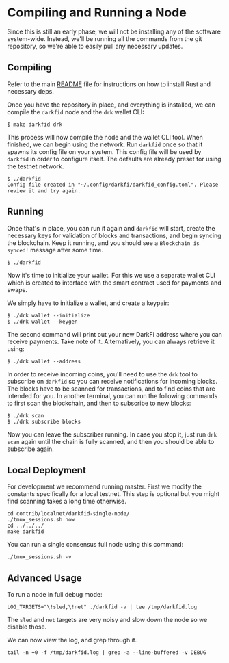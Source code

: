 Compiling and Running a Node
=========================

Since this is still an early phase, we will not be installing any of
the software system-wide. Instead, we'll be running all the commands
from the git repository, so we're able to easily pull any necessary
updates.


## Compiling

Refer to the main
[README](https://github.com/darkrenaissance/darkfi/blob/master/README.md)
file for instructions on how to install Rust and necessary deps.

Once you have the repository in place, and everything is installed, we
can compile the `darkfid` node and the `drk` wallet CLI:

```
$ make darkfid drk
```

This process will now compile the node and the wallet CLI tool.
When finished, we can begin using the network. Run `darkfid` once so
that it spawns its config file on your system. This config file will
be used by `darkfid` in order to configure itself. The defaults are
already preset for using the testnet network.

```
$ ./darkfid
Config file created in "~/.config/darkfi/darkfid_config.toml". Please review it and try again.
```


## Running

Once that's in place, you can run it again and `darkfid` will start,
create the necessary keys for validation of blocks and transactions, and
begin syncing the blockchain. Keep it running, and you should see a
`Blockchain is synced!` message after some time.

```
$ ./darkfid
```

Now it's time to initialize your wallet. For this we use a separate
wallet CLI which is created to interface with the smart contract used
for payments and swaps.

We simply have to initialize a wallet, and create a keypair:

```
$ ./drk wallet --initialize
$ ./drk wallet --keygen
```

The second command will print out your new DarkFi address where you
can receive payments. Take note of it. Alternatively, you can always
retrieve it using:

```
$ ./drk wallet --address
```

In order to receive incoming coins, you'll need to use the `drk`
tool to subscribe on `darkfid` so you can receive notifications for
incoming blocks. The blocks have to be scanned for transactions,
and to find coins that are intended for you. In another terminal,
you can run the following commands to first scan the blockchain,
and then to subscribe to new blocks:

```
$ ./drk scan
$ ./drk subscribe blocks
```

Now you can leave the subscriber running. In case you stop it, just
run `drk scan` again until the chain is fully scanned, and then you
should be able to subscribe again.

## Local Deployment

For development we recommend running master.
First we modify the constants specifically for a local testnet.
This step is optional but you might find scanning takes a long time
otherwise.

```
cd contrib/localnet/darkfid-single-node/
./tmux_sessions.sh now
cd ../../../
make darkfid
```

You can run a single consensus full node using this command:

```
./tmux_sessions.sh -v
```

## Advanced Usage

To run a node in full debug mode:

```
LOG_TARGETS="\!sled,\!net" ./darkfid -v | tee /tmp/darkfid.log
```

The `sled` and `net` targets are very noisy and slow down the node so
we disable those.

We can now view the log, and grep through it.

```
tail -n +0 -f /tmp/darkfid.log | grep -a --line-buffered -v DEBUG
```

